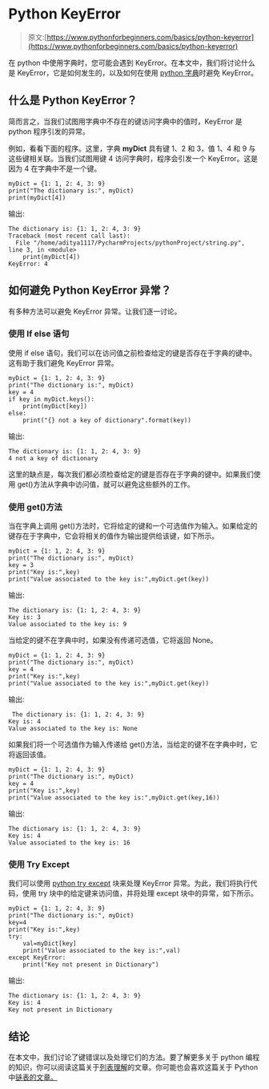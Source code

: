 # Python KeyError

> 原文:[https://www.pythonforbeginners.com/basics/python-keyerror](https://www.pythonforbeginners.com/basics/python-keyerror)

在 python 中使用字典时，您可能会遇到 KeyError。在本文中，我们将讨论什么是 KeyError，它是如何发生的，以及如何在使用 [python 字典](https://www.pythonforbeginners.com/dictionary/how-to-use-dictionaries-in-python/)时避免 KeyError。

## 什么是 Python KeyError？

简而言之，当我们试图用字典中不存在的键访问字典中的值时，KeyError 是 python 程序引发的异常。

例如，看看下面的程序。这里，字典 **myDict** 具有键 1、2 和 3，值 1、4 和 9 与这些键相关联。当我们试图用键 4 访问字典时，程序会引发一个 KeyError。这是因为 4 在字典中不是一个键。

```
myDict = {1: 1, 2: 4, 3: 9}
print("The dictionary is:", myDict)
print(myDict[4]) 
```

输出:

```
The dictionary is: {1: 1, 2: 4, 3: 9}
Traceback (most recent call last):
  File "/home/aditya1117/PycharmProjects/pythonProject/string.py", line 3, in <module>
    print(myDict[4])
KeyError: 4
```

## 如何避免 Python KeyError 异常？

有多种方法可以避免 KeyError 异常。让我们逐一讨论。

### 使用 If else 语句

使用 if else 语句，我们可以在访问值之前检查给定的键是否存在于字典的键中。这有助于我们避免 KeyError 异常。

```
myDict = {1: 1, 2: 4, 3: 9}
print("The dictionary is:", myDict)
key = 4
if key in myDict.keys():
    print(myDict[key])
else:
    print("{} not a key of dictionary".format(key)) 
```

输出:

```
The dictionary is: {1: 1, 2: 4, 3: 9}
4 not a key of dictionary
```

这里的缺点是，每次我们都必须检查给定的键是否存在于字典的键中。如果我们使用 get()方法从字典中访问值，就可以避免这些额外的工作。

### 使用 get()方法

当在字典上调用 get()方法时，它将给定的键和一个可选值作为输入。如果给定的键存在于字典中，它会将相关的值作为输出提供给该键，如下所示。

```
myDict = {1: 1, 2: 4, 3: 9}
print("The dictionary is:", myDict)
key = 3
print("Key is:",key)
print("Value associated to the key is:",myDict.get(key)) 
```

输出:

```
The dictionary is: {1: 1, 2: 4, 3: 9}
Key is: 3
Value associated to the key is: 9
```

当给定的键不在字典中时，如果没有传递可选值，它将返回 None。

```
myDict = {1: 1, 2: 4, 3: 9}
print("The dictionary is:", myDict)
key = 4
print("Key is:",key)
print("Value associated to the key is:",myDict.get(key)) 
```

输出:

```
 The dictionary is: {1: 1, 2: 4, 3: 9}
Key is: 4
Value associated to the key is: None
```

如果我们将一个可选值作为输入传递给 get()方法，当给定的键不在字典中时，它将返回该值。

```
myDict = {1: 1, 2: 4, 3: 9}
print("The dictionary is:", myDict)
key = 4
print("Key is:",key)
print("Value associated to the key is:",myDict.get(key,16)) 
```

输出:

```
The dictionary is: {1: 1, 2: 4, 3: 9}
Key is: 4
Value associated to the key is: 16
```

### 使用 Try Except

我们可以使用 [python try except](https://www.pythonforbeginners.com/error-handling/python-try-and-except) 块来处理 KeyError 异常。为此，我们将执行代码，使用 try 块中的给定键来访问值，并将处理 except 块中的异常，如下所示。

```
myDict = {1: 1, 2: 4, 3: 9}
print("The dictionary is:", myDict)
key=4
print("Key is:",key)
try:
    val=myDict[key]
    print("Value associated to the key is:",val)
except KeyError:
    print("Key not present in Dictionary") 
```

输出:

```
The dictionary is: {1: 1, 2: 4, 3: 9}
Key is: 4
Key not present in Dictionary
```

## 结论

在本文中，我们讨论了键错误以及处理它们的方法。要了解更多关于 python 编程的知识，你可以阅读这篇关于[列表理解](https://www.pythonforbeginners.com/basics/list-comprehensions-in-python)的文章。你可能也会喜欢这篇关于 Python 中[链表的文章。](https://www.pythonforbeginners.com/lists/linked-list-in-python)